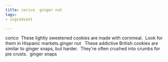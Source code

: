 ```yaml
---
title: corico  ginger nut
tags:
- ingredient

---
```

corico   These lightly sweetened cookies are made with cornmeal.  Look for them in Hispanic markets.ginger nut   These addictive British cookies are similar to ginger snaps, but harder.  They're often crushed into crumbs for pie crusts.  ginger snaps
